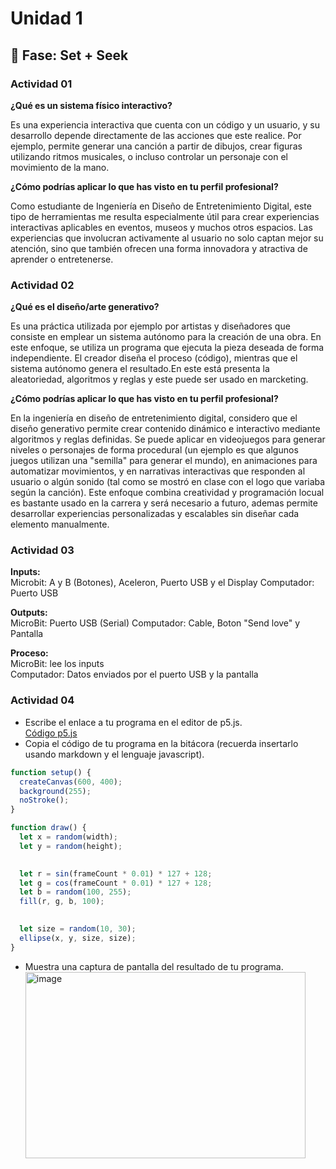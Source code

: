 # Unidad 1

## 🔎 Fase: Set + Seek

### Actividad 01  

**¿Qué es un sistema físico interactivo?**

Es una experiencia interactiva que cuenta con un código y un usuario, y su desarrollo depende directamente de las acciones que este realice. Por ejemplo, permite generar una canción a partir de dibujos, crear figuras utilizando ritmos musicales, o incluso controlar un personaje con el movimiento de la mano.  

**¿Cómo podrías aplicar lo que has visto en tu perfil profesional?**

Como estudiante de Ingeniería en Diseño de Entretenimiento Digital, este tipo de herramientas me resulta especialmente útil para crear experiencias interactivas aplicables en eventos, museos y muchos otros espacios. Las experiencias que involucran activamente al usuario no solo captan mejor su atención, sino que también ofrecen una forma innovadora y atractiva de aprender o entretenerse.  


### Actividad 02  

**¿Qué es el diseño/arte generativo?**

Es una práctica utilizada por ejemplo por artistas y diseñadores que consiste en emplear un sistema autónomo para la creación de una obra. En este enfoque, se utiliza un programa que ejecuta la pieza deseada de forma independiente. El creador diseña el proceso (código), mientras que el sistema autónomo genera el resultado.En este está presenta la aleatoriedad, algoritmos y reglas y este puede ser usado en marcketing.  

**¿Cómo podrías aplicar lo que has visto en tu perfil profesional?**

En la ingeniería en diseño de entretenimiento digital, considero que el diseño generativo permite crear contenido dinámico e interactivo mediante algoritmos y reglas definidas. Se puede aplicar en videojuegos para generar niveles o personajes de forma procedural (un ejemplo es que algunos juegos utilizan una "semilla" para generar el mundo), en animaciones para automatizar movimientos, y en narrativas interactivas que responden al usuario o algún sonido (tal como se mostró en clase con el logo que variaba según la canción). Este enfoque combina creatividad y programación locual es bastante usado en la carrera y será necesario a futuro, ademas permite desarrollar experiencias personalizadas y escalables sin diseñar cada elemento manualmente.


### Actividad 03  

**Inputs:**  
Microbit: A y B (Botones), Aceleron, Puerto USB y el Display
Computador: Puerto USB

**Outputs:**  
MicroBit: Puerto USB (Serial)
Computador: Cable, Boton "Send love" y Pantalla

**Proceso:**    
MicroBit: lee los inputs  
Computador: Datos enviados por el puerto USB y la pantalla  


### Actividad 04  

* Escribe el enlace a tu programa en el editor de p5.js.  
[Código p5.js](https://editor.p5js.org/Ayepes2402/sketches/VXM4SUZSL)  
* Copia el código de tu programa en la bitácora (recuerda insertarlo usando markdown y el lenguaje javascript).
  
``` js
function setup() {
  createCanvas(600, 400);
  background(255);
  noStroke();
}

function draw() {
  let x = random(width);
  let y = random(height);

 
  let r = sin(frameCount * 0.01) * 127 + 128;
  let g = cos(frameCount * 0.01) * 127 + 128;
  let b = random(100, 255);
  fill(r, g, b, 100);

  
  let size = random(10, 30);
  ellipse(x, y, size, size);
}
```

* Muestra una captura de pantalla del resultado de tu programa.  
  <img width="448" height="298" alt="image" src="https://github.com/user-attachments/assets/83a57549-72de-455d-b7fb-e70fd63dea1c" />

